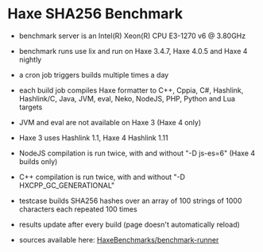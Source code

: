 # Haxe SHA256 Benchmark

* benchmark server is an Intel(R) Xeon(R) CPU E3-1270 v6 @ 3.80GHz
* benchmark runs use lix and run on Haxe 3.4.7, Haxe 4.0.5 and Haxe 4 nightly
* a cron job triggers builds multiple times a day
* each build job compiles Haxe formatter to C++, Cppia, C#, Hashlink, Hashlink/C, Java, JVM, eval, Neko, NodeJS, PHP, Python and Lua targets
* JVM and eval are not available on Haxe 3 (Haxe 4 only)
* Haxe 3 uses Hashlink 1.1, Haxe 4 Hashlink 1.11
* NodeJS compilation is run twice, with and without "-D js-es=6" (Haxe 4 builds only)
* C++ compilation is run twice, with and without "-D HXCPP_GC_GENERATIONAL"

* testcase builds SHA256 hashes over an array of 100 strings of 1000 characters each repeated 100 times

* results update after every build (page doesn't automatically reload)
* sources available here: [HaxeBenchmarks/benchmark-runner](https://github.com/HaxeBenchmarks/benchmark-runner)
